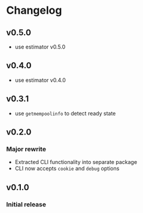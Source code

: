 # Changelog

## v0.5.0
- use estimator v0.5.0

## v0.4.0
- use estimator v0.4.0

## v0.3.1
- use `getmempoolinfo` to detect ready state

## v0.2.0
### Major rewrite
- Extracted CLI functionality into separate package
- CLI now accepts `cookie` and `debug` options

## v0.1.0
### Initial release
